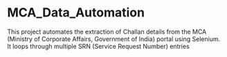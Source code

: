 # MCA_Data_Automation
This project automates the extraction of Challan details from the MCA (Ministry of Corporate Affairs, Government of India) portal using Selenium. It loops through multiple SRN (Service Request Number) entries

